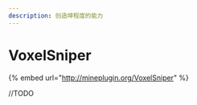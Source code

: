```yaml
---
description: 创造坤程度的能力
---
```


# VoxelSniper

{% embed url="http://mineplugin.org/VoxelSniper" %}

//TODO

